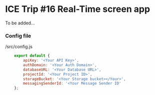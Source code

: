 # ICE Trip #16 Real-Time screen app

To be added...

### Config file

/src/config.js

```js
    export default {
        apiKey: '<Your API Key>',
        authDomain: '<Your Auth Domain>',
        databaseURL: '<Your Database URL>',
        projectId: '<Your Project ID>',
        storageBucket: '<Your Storage bucket></Your>',
        messagingSenderId: '<Your Message Sender ID'
    };
```
